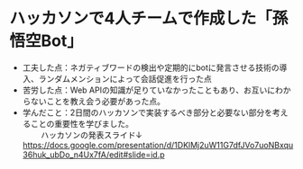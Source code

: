 # ハッカソンで4人チームで作成した「孫悟空Bot」
- 工夫した点：ネガティブワードの検出や定期的にbotに発言させる技術の導入、ランダムメンションによって会話促進を行った点
- 苦労した点：Web APIの知識が足りていなかったこともあり、お互いにわからないことを教え会う必要があった点。
- 学んだこと：2日間のハッカソンで実装するべき部分と必要ない部分を考えることの重要性を学びました。  
　　
ハッカソンの発表スライド↓
https://docs.google.com/presentation/d/1DKlMj2uW11G7dfJVo7uoNBxqu36huk_ubDo_n4Ux7fA/edit#slide=id.p
